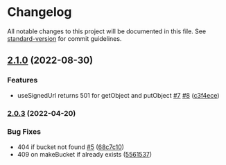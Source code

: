 # Changelog

All notable changes to this project will be documented in this file. See [standard-version](https://github.com/conventional-changelog/standard-version) for commit guidelines.

## [2.1.0](https://github.com/hyper63/hyper-adapter-fs/compare/v2.0.3...v2.1.0) (2022-08-30)


### Features

* useSignedUrl returns 501 for getObject and putObject [#7](https://github.com/hyper63/hyper-adapter-fs/issues/7) [#8](https://github.com/hyper63/hyper-adapter-fs/issues/8) ([c3f4ece](https://github.com/hyper63/hyper-adapter-fs/commit/c3f4ece16684e74dc5a067d6a08b6b077c62b734))

### [2.0.3](https://github.com/hyper63/hyper-adapter-fs/compare/v2.0.2...v2.0.3) (2022-04-20)


### Bug Fixes

* 404 if bucket not found [#5](https://github.com/hyper63/hyper-adapter-fs/issues/5) ([68c7c10](https://github.com/hyper63/hyper-adapter-fs/commit/68c7c105f6751a97943685b8b4c854e53dacbfa7))
* 409 on makeBucket if already exists ([5561537](https://github.com/hyper63/hyper-adapter-fs/commit/55615377494e56ecc386764a3ed0f7fca6e97141))
